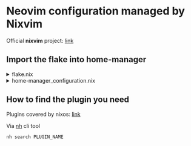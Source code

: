 # Neovim configuration managed by Nixvim

Official **nixvim** project: [link](https://github.com/nix-community/nixvim)

## Import the flake into home-manager

<details>
  <summary>flake.nix</summary>
  {
    inputs = {
      unstable.url = "github:nixos/nixpkgs/nixos-unstable";
  
      home-manager = {
        url = "github:nix-community/home-manager";
        inputs.nixpkgs.follows = "unstable"; };
  
      lunics-neovim.url = "github:lunics/nix_neovim";
        # or from a local path
      lunics-neovim.url = "git+file:/home/lunics/path/to/nix_neovim";
    };
  
    outputs = { self, ... } @ inputs:
    let
      system = "x86_64-linux";
    in {
      homeConfigurations.lunics = inputs.home-manager.lib.homeManagerConfiguration {
        pkgs = import inputs.unstable {
          inherit system;
          config.allowUnfree = true;
        };
  
        extraSpecialArgs = { inherit inputs; };
  
        modules = [
          ./default.nix
        ];
      };
    };
  }
</details>

<details>
  <summary>home-manager_configuration.nix</summary>
  home.packages = with pkgs; [
    inputs.lunics-neovim.packages."${system}".default
  ];
</details>

## How to find the plugin you need

Plugins covered by nixos: [link](https://github.com/NixOS/nixpkgs/blob/master/pkgs/applications/editors/vim/plugins/vim-plugin-names)

Via [nh](https://github.com/nix-community/nh) cli tool
```
nh search PLUGIN_NAME
```
